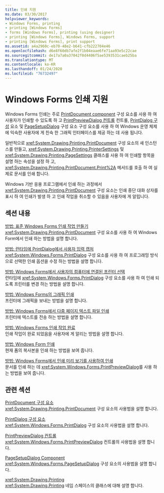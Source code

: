 ```yaml
---
title: 인쇄 지원
ms.date: 03/30/2017
helpviewer_keywords:
- Windows Forms, printing
- printing [Windows Forms]
- forms [Windows Forms], printing (using designer)
- printing [Windows Forms], Windows Forms, support
- printing [Windows Forms], print support
ms.assetid: a4a2960c-eb70-48e2-b641-cfb222704e46
ms.openlocfilehash: d6e8f60db7afe2f1b04eaae6fe71aa93e5c22cae
ms.sourcegitcommit: de17a7a0a37042f0d4406f5ae5393531caeb25ba
ms.translationtype: MT
ms.contentlocale: ko-KR
ms.lasthandoff: 01/24/2020
ms.locfileid: "76732497"
---
```

# <a name="windows-forms-print-support"></a>Windows Forms 인쇄 지원
Windows Forms 인쇄는 주로 [PrintDocument component](../controls/printdocument-component-windows-forms.md) 구성 요소를 사용 하 여 사용자가 인쇄할 수 있도록 하 고 [PrintPreviewDialog 컨트롤](../controls/printpreviewdialog-control-windows-forms.md) 컨트롤, [PrintDialog 구성](../controls/printdialog-component-windows-forms.md) 요소 및 [PageSetupDialog](../controls/pagesetupdialog-component-windows-forms.md) 구성 요소 구성 요소를 사용 하 여 Windows 운영 체제에 익숙한 사용자에 게 친숙 한 그래픽 인터페이스를 제공 하는 데 사용 됩니다.  
  
 일반적으로 <xref:System.Drawing.Printing.PrintDocument> 구성 요소의 새 인스턴스를 만들고, <xref:System.Drawing.Printing.PrinterSettings> 및 <xref:System.Drawing.Printing.PageSettings> 클래스를 사용 하 여 인쇄할 항목을 설명 하는 속성을 설정 하 고, <xref:System.Drawing.Printing.PrintDocument.Print%2A> 메서드를 호출 하 여 실제로 문서를 인쇄 합니다.  
  
 Windows 기반 응용 프로그램에서 인쇄 하는 과정에서 <xref:System.Drawing.Printing.PrintDocument> 구성 요소는 인쇄 중단 대화 상자를 표시 하 여 인쇄가 발생 하 고 인쇄 작업을 취소할 수 있음을 사용자에 게 알립니다.  
  
## <a name="in-this-section"></a>섹션 내용  
 [방법: 표준 Windows Forms 인쇄 작업 만들기](how-to-create-standard-windows-forms-print-jobs.md)  
 <xref:System.Drawing.Printing.PrintDocument> 구성 요소를 사용 하 여 Windows Form에서 인쇄 하는 방법을 설명 합니다.  
  
 [방법: 런타임에 PrintDialog에서 사용자 입력 캡처](how-to-capture-user-input-from-a-printdialog-at-run-time.md)  
 <xref:System.Windows.Forms.PrintDialog> 구성 요소를 사용 하 여 프로그래밍 방식으로 선택한 인쇄 옵션을 수정 하는 방법을 설명 합니다.  
  
 [방법: Windows Forms에서 사용자의 컴퓨터에 연결된 프린터 선택](how-to-choose-the-printers-attached-to-user-computer-in-windows-forms.md)  
 런타임에 <xref:System.Windows.Forms.PrintDialog> 구성 요소를 사용 하 여 인쇄 되도록 프린터를 변경 하는 방법을 설명 합니다.  
  
 [방법: Windows Forms의 그래픽 인쇄](how-to-print-graphics-in-windows-forms.md)  
 프린터에 그래픽을 보내는 방법을 설명 합니다.  
  
 [방법: Windows Forms에서 다중 페이지 텍스트 파일 인쇄](how-to-print-a-multi-page-text-file-in-windows-forms.md)  
 프린터에 텍스트를 전송 하는 방법을 설명 합니다.  
  
 [방법: Windows Forms 인쇄 작업 완료](how-to-complete-windows-forms-print-jobs.md)  
 인쇄 작업이 완료 되었음을 사용자에 게 알리는 방법을 설명 합니다.  
  
 [방법: Windows Form 인쇄](how-to-print-a-windows-form.md)  
 현재 폼의 복사본을 인쇄 하는 방법을 보여 줍니다.  
  
 [방법: Windows Forms에서 인쇄 미리 보기를 사용하여 인쇄](how-to-print-in-windows-forms-using-print-preview.md)  
 문서를 인쇄 하는 데 <xref:System.Windows.Forms.PrintPreviewDialog>를 사용 하는 방법을 보여 줍니다.  
  
## <a name="related-sections"></a>관련 섹션  
 [PrintDocument 구성 요소](../controls/printdocument-component-windows-forms.md)  
 <xref:System.Drawing.Printing.PrintDocument> 구성 요소의 사용법을 설명 합니다.  
  
 [PrintDialog 구성 요소](../controls/printdialog-component-windows-forms.md)  
 <xref:System.Windows.Forms.PrintDialog> 구성 요소의 사용법을 설명 합니다.  
  
 [PrintPreviewDialog 컨트롤](../controls/printpreviewdialog-control-windows-forms.md)  
 <xref:System.Windows.Forms.PrintPreviewDialog> 컨트롤의 사용법을 설명 합니다.  
  
 [PageSetupDialog Component](../controls/pagesetupdialog-component-windows-forms.md)  
 <xref:System.Windows.Forms.PageSetupDialog> 구성 요소의 사용법을 설명 합니다.  
  
 <xref:System.Drawing.Printing>  
 <xref:System.Drawing.Printing> 네임 스페이스의 클래스에 대해 설명 합니다.
